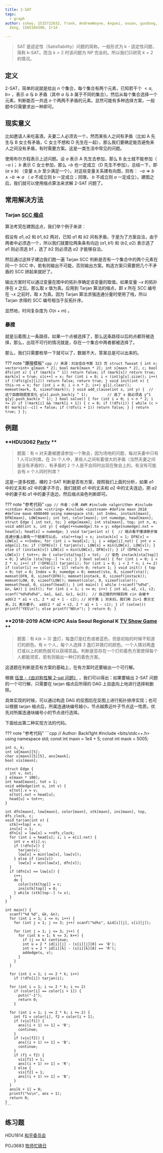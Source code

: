 ```yaml
---
title: 2-SAT
tags:
  - graph
author: sshwy, 1535722832, frank, AndrewWayne, Anguei, ouuan, guodong, Zhikai
  Zeng, 1565104390, Ir1d

---
```


> SAT 是适定性（Satisfiability）问题的简称。一般形式为 k - 适定性问题，简称 k-SAT。而当 $k>2$ 时该问题为 NP 完全的。所以我们只研究 $k=2$ 的情况。

## 定义

2-SAT，简单的说就是给出 $n$ 个集合，每个集合有两个元素，已知若干个 $<a,b>$ ，表示 $a$ 与 $b$ 矛盾（其中 $a$ 与 $b$ 属于不同的集合）。然后从每个集合选择一个元素，判断能否一共选 $n$ 个两两不矛盾的元素。显然可能有多种选择方案，一般题中只需要求出一种即可。

## 现实意义

比如邀请人来吃喜酒，夫妻二人必须去一个，然而某些人之间有矛盾（比如 A 先生与 B 女士有矛盾，C 女士不想和 D 先生在一起），那么我们要确定能否避免来人之间没有矛盾，有时需要方案。这是一类生活中常见的问题。

使用布尔方程表示上述问题。设 $a$ 表示 A 先生去参加，那么 B 女士就不能参加（ $\neg a$ )； $b$ 表示 C 女士参加，那么 $\neg b$ 也一定成立（D 先生不参加）。总结一下，即 $(a \vee b)$ （变量 $a, b$ 至少满足一个）。对这些变量关系建有向图，则有： $\neg a\Rightarrow b\wedge\neg b\Rightarrow a$ （ $a$ 不成立则 $b$ 一定成立；同理， $b$ 不成立则 $a$ 一定成立）。建图之后，我们就可以使用缩点算法来求解 2-SAT 问题了。

## 常用解决方法

### Tarjan [SCC 缩点](./scc.md) 

算法考究在建图这点，我们举个例子来讲：

假设有 ${a1,a2}$ 和 ${b1,b2}$ 两对，已知 $a1$ 和 $b2$ 间有矛盾，于是为了方案自洽，由于两者中必须选一个，所以我们就要拉两条条有向边 $(a1,b1)$ 和 $(b2,a2)$ 表示选了 $a1$ 则必须选 $b1$ ，选了 $b2$ 则必须选 $a2$ 才能够自洽。

然后通过这样子建边我们跑一遍 Tarjan SCC 判断是否有一个集合中的两个元素在同一个 SCC 中，若有则输出不可能，否则输出方案。构造方案只需要把几个不矛盾的 SCC 拼起来就好了。

输出方案时可以通过变量在图中的拓扑序确定该变量的取值。如果变量 $\neg x$ 的拓扑序在 $x$ 之后，那么取 $x$ 值为真。应用到 Tarjan 算法的缩点，即 $x$ 所在 SCC 编号在 $\neg x$ 之前时，取 $x$ 为真。因为 Tarjan 算法求强连通分量时使用了栈，所以 Tarjan 求得的 SCC 编号相当于反拓扑序。

显然地，时间复杂度为 $O(n+m)$ 。

### 暴搜

就是沿着图上一条路径，如果一个点被选择了，那么这条路径以后的点都将被选择，那么，出现不可行的情况就是，存在一个集合中两者都被选择了。

那么，我们只需要枚举一下就可以了，数据不大，答案总是可以出来的。

??? note "爆搜模板"
    ```cpp
    // 来源：刘汝佳白书第 323 页
    struct Twosat {
      int n;
      vector<int> g[maxn * 2];
      bool mark[maxn * 2];
      int s[maxn * 2], c;
      bool dfs(int x) {
        if (mark[x ^ 1]) return false;
        if (mark[x]) return true;
        mark[x] = true;
        s[c++] = x;
        for (int i = 0; i < (int)g[x].size(); i++)
          if (!dfs(g[x][i])) return false;
        return true;
      }
      void init(int n) {
        this->n = n;
        for (int i = 0; i < n * 2; i++) g[i].clear();
        memset(mark, 0, sizeof(mark));
      }
      void add_clause(int x, int y) {  // 这个函数随题意变化
        g[x].push_back(y ^ 1);         // 选了 x 就必须选 y^1
        g[y].push_back(x ^ 1);
      }
      bool solve() {
        for (int i = 0; i < n * 2; i += 2)
          if (!mark[i] && !mark[i + 1]) {
            c = 0;
            if (!dfs(i)) {
              while (c > 0) mark[s[--c]] = false;
              if (!dfs(i + 1)) return false;
            }
          }
        return true;
      }
    };
    ```

## 例题

###  **HDU3062 [Party](http://acm.hdu.edu.cn/showproblem.php?pid=3062) ** 

> 题面：有 n 对夫妻被邀请参加一个聚会，因为场地的问题，每对夫妻中只有 $1$ 人可以列席。在 $2n$ 个人中，某些人之间有着很大的矛盾（当然夫妻之间是没有矛盾的），有矛盾的 $2$ 个人是不会同时出现在聚会上的。有没有可能会有 $n$ 个人同时列席？

这是一道多校题，裸的 2-SAT 判断是否有方案，按照我们上面的分析，如果 $a1$ 中的丈夫和 $a2$ 中的妻子不合，我们就把 $a1$ 中的丈夫和 $a2$ 中的丈夫连边，把 $a2$ 中的妻子和 $a1$ 中的妻子连边，然后缩点染色判断即可。

??? note "参考代码"
    ```cpp
    // 作者：小黑 AWM
    #include <algorithm>
    #include <cstdio>
    #include <cstring>
    #include <iostream>
    #define maxn 2018
    #define maxm 4000400
    using namespace std;
    int Index, instack[maxn], DFN[maxn], LOW[maxn];
    int tot, color[maxn];
    int numedge, head[maxn];
    struct Edge {
      int nxt, to;
    } edge[maxm];
    int sta[maxn], top;
    int n, m;
    void add(int x, int y) {
      edge[++numedge].to = y;
      edge[numedge].nxt = head[x];
      head[x] = numedge;
    }
    void tarjan(int x) {  // 缩点看不懂请移步强连通分量上面有一个链接可以点。
      sta[++top] = x;
      instack[x] = 1;
      DFN[x] = LOW[x] = ++Index;
      for (int i = head[x]; i; i = edge[i].nxt) {
        int v = edge[i].to;
        if (!DFN[v]) {
          tarjan(v);
          LOW[x] = min(LOW[x], LOW[v]);
        } else if (instack[v])
          LOW[x] = min(LOW[x], DFN[v]);
      }
      if (DFN[x] == LOW[x]) {
        tot++;
        do {
          color[sta[top]] = tot;  // 染色
          instack[sta[top]] = 0;
        } while (sta[top--] != x);
      }
    }
    bool solve() {
      for (int i = 0; i < 2 * n; i++)
        if (!DFN[i]) tarjan(i);
      for (int i = 0; i < 2 * n; i += 2)
        if (color[i] == color[i + 1]) return 0;
      return 1;
    }
    void init() {
      top = 0;
      tot = 0;
      Index = 0;
      numedge = 0;
      memset(sta, 0, sizeof(sta));
      memset(DFN, 0, sizeof(DFN));
      memset(instack, 0, sizeof(instack));
      memset(LOW, 0, sizeof(LOW));
      memset(color, 0, sizeof(color));
      memset(head, 0, sizeof(head));
    }
    int main() {
      while (~scanf("%d%d", &n, &m)) {
        init();
        for (int i = 1; i <= m; i++) {
          int a1, a2, c1, c2;
          scanf("%d%d%d%d", &a1, &a2, &c1, &c2);  // 自己做的时候别用 cin 会被卡
          add(2 * a1 + c1, 2 * a2 + 1 - c2);
          // 对于第 i 对夫妇，我们用 2i+1 表示丈夫，2i 表示妻子。
          add(2 * a2 + c2, 2 * a1 + 1 - c1);
        }
        if (solve())
          printf("YES\n");
        else
          printf("NO\n");
      }
      return 0;
    }
    ```

###  **2018-2019 ACM-ICPC Asia Seoul Regional K [TV Show Game](http://codeforces.com/gym/101987) ** 

> 题面：有 $k(k>3)$ 盏灯，每盏灯是红色或者蓝色，但是初始的时候不知道灯的颜色。有 $n$ 个人，每个人选择 3 盏灯并猜灯的颜色。一个人猜对两盏灯或以上的颜色就可以获得奖品。判断是否存在一个灯的着色方案使得每个人都能领奖，若有则输出一种灯的着色方案。

这道题在判断是否有方案的基础上，在有方案时还要输出一个可行解。

根据 [伍昱 -《由对称性解 2-sat 问题》](https://wenku.baidu.com/view/31fd7200bed5b9f3f90f1ce2.html) ，我们可以得出：如果要输出 2-SAT 问题的一个可行解，只需要在 tarjan 缩点后所得的 DAG 上自底向上地进行选择和删除。

具体实现的时候，可以通过构造 DAG 的反图后在反图上进行拓扑排序实现；也可以根据 tarjan 缩点后，所属连通块编号越小，节点越靠近叶子节点这一性质，优先对所属连通块编号小的节点进行选择。

下面给出第二种实现方法的代码。

??? note "参考代码"
    ```cpp
    // Author: Backl1ght
    #include <bits/stdc++.h>
    using namespace std;
    const int maxn = 1e4 + 5;
    const int maxk = 5005;
    
    int n, k;
    int id[maxn][5];
    char s[maxn][5][5], ans[maxk];
    bool vis[maxn];
    
    struct Edge {
      int v, nxt;
    } e[maxn * 100];
    int head[maxn], tot = 1;
    void addedge(int u, int v) {
      e[tot].v = v;
      e[tot].nxt = head[u];
      head[u] = tot++;
    }
    
    int dfn[maxn], low[maxn], color[maxn], stk[maxn], ins[maxn], top, dfs_clock, c;
    void tarjan(int x) {
      stk[++top] = x;
      ins[x] = 1;
      dfn[x] = low[x] = ++dfs_clock;
      for (int i = head[x]; i; i = e[i].nxt) {
        int v = e[i].v;
        if (!dfn[v]) {
          tarjan(v);
          low[x] = min(low[x], low[v]);
        } else if (ins[v])
          low[x] = min(low[x], dfn[v]);
      }
      if (dfn[x] == low[x]) {
        c++;
        do {
          color[stk[top]] = c;
          ins[stk[top]] = 0;
        } while (stk[top--] != x);
      }
    }
    
    int main() {
      scanf("%d %d", &k, &n);
      for (int i = 1; i <= n; i++) {
        for (int j = 1; j <= 3; j++) scanf("%d%s", &id[i][j], s[i][j]);
    
        for (int j = 1; j <= 3; j++) {
          for (int k = 1; k <= 3; k++) {
            if (j == k) continue;
            int u = 2 * id[i][j] - (s[i][j][0] == 'B');
            int v = 2 * id[i][k] - (s[i][k][0] == 'R');
            addedge(u, v);
          }
        }
      }
    
      for (int i = 1; i <= 2 * k; i++)
        if (!dfn[i]) tarjan(i);
    
      for (int i = 1; i <= 2 * k; i += 2)
        if (color[i] == color[i + 1]) {
          puts("-1");
          return 0;
        }
    
      for (int i = 1; i <= 2 * k; i += 2) {
        int f1 = color[i], f2 = color[i + 1];
        if (vis[f1]) {
          ans[(i + 1) >> 1] = 'R';
          continue;
        }
        if (vis[f2]) {
          ans[(i + 1) >> 1] = 'B';
          continue;
        }
        if (f1 < f2) {
          vis[f1] = 1;
          ans[(i + 1) >> 1] = 'R';
        } else {
          vis[f2] = 1;
          ans[(i + 1) >> 1] = 'B';
        }
      }
      ans[k + 1] = 0;
      printf("%s\n", ans + 1);
      return 0;
    }
    ```

## 练习题

HDU1814 [和平委员会](http://acm.hdu.edu.cn/showproblem.php?pid=1814) 

POJ3683 [牧师忙碌日](http://poj.org/problem?id=3683) 
